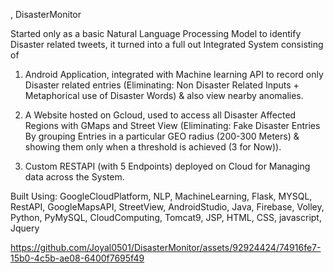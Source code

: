 ,  DisasterMonitor

Started only as a basic Natural Language Processing Model to identify Disaster related tweets,  it turned into a full out Integrated System consisting of

1. Android Application,  integrated with Machine learning API to record only Disaster related entries (Eliminating: Non Disaster Related Inputs + Metaphorical use of Disaster Words) & also view nearby anomalies.

2. A Website hosted on Gcloud,  used to access all Disaster Affected Regions with GMaps and Street View (Eliminating: Fake Disaster Entries By grouping Entries in a particular GEO radius (200-300 Meters) & showing them only when a threshold is achieved (3 for Now)).

3. Custom RESTAPI (with 5 Endpoints) deployed on Cloud for Managing data across the System.

Built Using:
GoogleCloudPlatform, NLP, MachineLearning, Flask, MYSQL, RestAPI, GoogleMapsAPI, StreetView, AndroidStudio, Java, Firebase, Volley, Python, PyMySQL, CloudComputing, Tomcat9, JSP, HTML, CSS, javascript, Jquery

https://github.com/Joyal0501/DisasterMonitor/assets/92924424/74916fe7-15b0-4c5b-ae08-6400f7695f49

